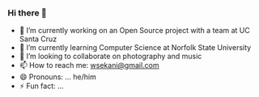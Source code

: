 ### Hi there 👋

- 🔭 I’m currently working on an Open Source project with a team at UC Santa Cruz
- 🌱 I’m currently learning Computer Science at Norfolk State University
- 👯 I’m looking to collaborate on photography and music
- 📫 How to reach me: wsekani@gmail.com
- 😄 Pronouns: ... he/him
- ⚡ Fun fact: ... 
